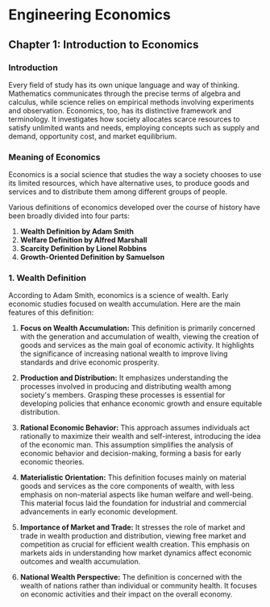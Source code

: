 # Engineering Economics

## Chapter 1: Introduction to Economics

### Introduction

Every field of study has its own unique language and way of thinking. Mathematics communicates through the precise terms of algebra and calculus, while science relies on empirical methods involving experiments and observation. Economics, too, has its distinctive framework and terminology. It investigates how society allocates scarce resources to satisfy unlimited wants and needs, employing concepts such as supply and demand, opportunity cost, and market equilibrium.

### Meaning of Economics

Economics is a social science that studies the way a society chooses to use its limited resources, which have alternative uses, to produce goods and services and to distribute them among different groups of people.

Various definitions of economics developed over the course of history have been broadly divided into four parts:

1. **Wealth Definition by Adam Smith**
2. **Welfare Definition by Alfred Marshall**
3. **Scarcity Definition by Lionel Robbins**
4. **Growth-Oriented Definition by Samuelson**

### 1. Wealth Definition

According to Adam Smith, economics is a science of wealth. Early economic studies focused on wealth accumulation. Here are the main features of this definition:

1. **Focus on Wealth Accumulation:** This definition is primarily concerned with the generation and accumulation of wealth, viewing the creation of goods and services as the main goal of economic activity. It highlights the significance of increasing national wealth to improve living standards and drive economic prosperity.

2. **Production and Distribution:** It emphasizes understanding the processes involved in producing and distributing wealth among society's members. Grasping these processes is essential for developing policies that enhance economic growth and ensure equitable distribution.

3. **Rational Economic Behavior:** This approach assumes individuals act rationally to maximize their wealth and self-interest, introducing the idea of the economic man. This assumption simplifies the analysis of economic behavior and decision-making, forming a basis for early economic theories.

4. **Materialistic Orientation:** This definition focuses mainly on material goods and services as the core components of wealth, with less emphasis on non-material aspects like human welfare and well-being. This material focus laid the foundation for industrial and commercial advancements in early economic development.

5. **Importance of Market and Trade:** It stresses the role of market and trade in wealth production and distribution, viewing free market and competition as crucial for efficient wealth creation. This emphasis on markets aids in understanding how market dynamics affect economic outcomes and wealth accumulation.

6. **National Wealth Perspective:** The definition is concerned with the wealth of nations rather than individual or community health. It focuses on economic activities and their impact on the overall economy.
